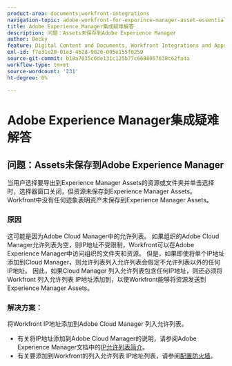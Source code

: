 ```yaml
---
product-area: documents;workfront-integrations
navigation-topic: adobe-workfront-for-experince-manager-asset-essentials
title: Adobe Experience Manager集成疑难解答
description: 问题：Assets未保存到Adobe Experience Manager
author: Becky
feature: Digital Content and Documents, Workfront Integrations and Apps
exl-id: f7e31e20-01e3-462d-9020-005e155f0259
source-git-commit: b18a7835c6de131c125b77c6688057638c62fa4a
workflow-type: tm+mt
source-wordcount: '231'
ht-degree: 0%

---
```


# Adobe Experience Manager集成疑难解答

## 问题：Assets未保存到Adobe Experience Manager

当用户选择要导出到Experience Manager Assets的资源或文件夹并单击选择时，选择器窗口关闭，但资源未保存到Experience Manager Assets。 Workfront中没有任何迹象表明资产未保存到Experience Manager Assets。

### 原因

这可能是因为Adobe Cloud Manager中的允许列表。 如果组织的Adobe Cloud Manager允许列表为空，则IP地址不受限制，Workfront可以在Adobe Experience Manager中访问组织的文件夹和资源。 但是，如果即使将单个IP地址添加到Cloud Manager，则允许列表列入允许列表会假定不允许列表以外的任何IP地址。 因此，如果Cloud Manager 列入允许列表包含任何IP地址，则还必须将Workfront 列入允许列表 IP地址添加到，以使Workfront能够将资源发送到Experience Manager Assets。

### 解决方案：

将Workfront IP地址添加到Adobe Cloud Manager 列入允许列表。

* 有关将IP地址添加到Adobe Cloud Manager的说明，请参阅Adobe Experience Manager文档中的[IP允许列表简介](https://experienceleague.adobe.com/zh-hans/docs/experience-manager-cloud-service/content/implementing/using-cloud-manager/ip-allow-lists/introduction)。
* 有关要添加到Workfront的列入允许列表 IP地址列表，请参阅[配置防火墙](/help/quicksilver/administration-and-setup/get-started-wf-administration/configure-your-firewall.md)。
